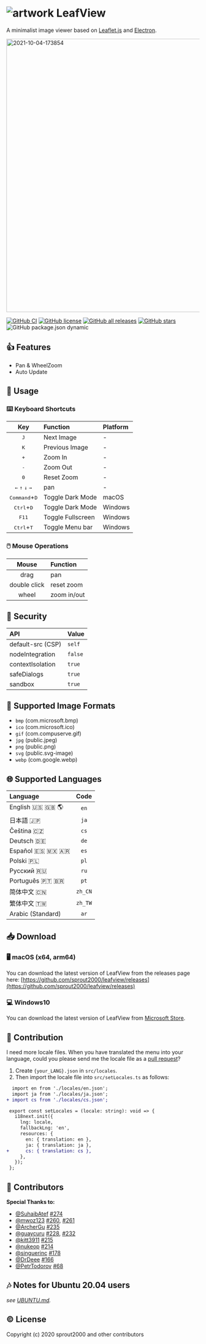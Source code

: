 # ![artwork](https://user-images.githubusercontent.com/52094761/132089381-b19789f3-4f41-47a1-8579-1d62d3f87027.png) LeafView

A minimalist image viewer based on [Leaflet.js](https://leafletjs.com/) and [Electron](https://www.electronjs.org/).

<img width="712" alt="2021-10-04-173854" src="https://user-images.githubusercontent.com/52094761/135820190-731af616-8eea-4096-a4c0-d0b7cda47978.png">

[![GitHub CI](https://github.com/sprout2000/leafview/workflows/GitHub%20CI/badge.svg)](https://github.com/sprout2000/leafview/actions?query=workflow%3A%22GitHub+CI%22)
[![GitHub license](https://img.shields.io/github/license/sprout2000/leafview)](https://github.com/sprout2000/leafview/blob/master/LICENSE.md)
[![GitHub all releases](https://img.shields.io/github/downloads/sprout2000/leafview/total)](https://github.com/sprout2000/leafview/releases)
[![GitHub stars](https://img.shields.io/github/stars/sprout2000/leafview)](https://github.com/sprout2000/leafview/stargazers)
![GitHub package.json dynamic](https://img.shields.io/github/package-json/keywords/sprout2000/leafview)

## :thumbsup: Features

- Pan & WheelZoom
- Auto Update

## :green_book: Usage

### :keyboard: Keyboard Shortcuts

|                                     Key                                     | Function          | Platform |
| :-------------------------------------------------------------------------: | :---------------- | :------- |
|                                <kbd>J</kbd>                                 | Next Image        | -        |
|                                <kbd>K</kbd>                                 | Previous Image    | -        |
|                                <kbd>+</kbd>                                 | Zoom In           | -        |
|                                <kbd>-</kbd>                                 | Zoom Out          | -        |
|                                <kbd>0</kbd>                                 | Reset Zoom        | -        |
| <kbd>&#8592;</kbd> <kbd>&#8593;</kbd> <kbd>&#8595;</kbd> <kbd>&#8594;</kbd> | pan               | -        |
|                       <kbd>Command</kbd>+<kbd>D</kbd>                       | Toggle Dark Mode  | macOS    |
|                        <kbd>Ctrl</kbd>+<kbd>D</kbd>                         | Toggle Dark Mode  | Windows  |
|                               <kbd>F11</kbd>                                | Toggle Fullscreen | Windows  |
|                        <kbd>Ctrl</kbd>+<kbd>T</kbd>                         | Toggle Menu bar   | Windows  |

### :computer_mouse: Mouse Operations

|    Mouse     | Function    |
| :----------: | :---------- |
|     drag     | pan         |
| double click | reset zoom  |
|    wheel     | zoom in/out |

## :closed_lock_with_key: Security

| API               | Value   |
| :---------------- | :------ |
| default-src (CSP) | `self`  |
| nodeIntegration   | `false` |
| contextIsolation  | `true`  |
| safeDialogs       | `true`  |
| sandbox           | `true`  |

## :rainbow: Supported Image Formats

- `bmp` (com.microsoft.bmp)
- `ico` (com.microsoft.ico)
- `gif` (com.compuserve.gif)
- `jpg` (public.jpeg)
- `png` (public.png)
- `svg` (public.svg-image)
- `webp` (com.google.webp)

## :globe_with_meridians: Supported Languages

| Language                           |  Code   |
| :--------------------------------- | :-----: |
| English :us: :uk: :earth_americas: |  `en`   |
| 日本語 :jp:                        |  `ja`   |
| Čeština :czech_republic:           |  `cs`   |
| Deutsch :de:                       |  `de`   |
| Español :es: :mexico: :argentina:  |  `es`   |
| Polski :poland:                    |  `pl`   |
| Русский :ru:                       |  `ru`   |
| Português :portugal: :brazil:      |  `pt`   |
| 简体中文 :cn:                      | `zh_CN` |
| 繁体中文 :taiwan:                  | `zh_TW` |
| Arabic (Standard)                  |  `ar`   |

## :inbox_tray: Download

### :desktop_computer: macOS (x64, arm64)

You can download the latest version of LeafView from the releases page here:
[https://github.com/sprout2000/leafview/releases](https://github.com/sprout2000/leafview/releases)

### :computer: Windows10

You can download the latest version of LeafView from [Microsoft Store](https://www.microsoft.com/store/apps/9P870THX6217).

## :beers: Contribution

I need more locale files.
When you have translated the menu into your language, could you please send me the locale file as a [pull request](https://github.com/sprout2000/leafview/pulls)?

1. Create `{your_LANG}.json` in `src/locales`.
2. Then import the locale file into `src/setLocales.ts` as follows:

```diff
  import en from './locales/en.json';
  import ja from './locales/ja.json';
+ import cs from './locales/cs.json';

 export const setLocales = (locale: string): void => {
   i18next.init({
     lng: locale,
     fallbackLng: 'en',
     resources: {
       en: { translation: en },
       ja: { translation: ja },
+      cs: { translation: cs },
     },
   });
 };
```

## :tada: Contributors

**Special Thanks to:**

- [@SuhaibAtef](https://github.com/SuhaibAtef) [#274](https://github.com/sprout2000/leafview/pull/274)
- [@mwoz123](https://github.com/mwoz123) [#260](https://github.com/sprout2000/leafview/pull/260), [#261](https://github.com/sprout2000/leafview/pull/261)
- [@ArcherGu](https://github.com/ArcherGu) [#235](https://github.com/sprout2000/leafview/pull/235)
- [@guaycuru](https://github.com/guaycuru) [#228](https://github.com/sprout2000/leafview/pull/228), [#232](https://github.com/sprout2000/leafview/pull/232)
- [@kitt3911](https://github.com/kitt3911) [#215](https://github.com/sprout2000/leafview/pull/215)
- [@nukeop](https://github.com/nukeop) [#214](https://github.com/sprout2000/leafview/pull/214)
- [@singuerinc](https://github.com/singuerinc) [#178](https://github.com/sprout2000/leafview/pull/178)
- [@DrDeee](https://github.com/DrDeee) [#166](https://github.com/sprout2000/leafview/pull/166)
- [@PetrTodorov](https://github.com/PetrTodorov) [#68](https://github.com/sprout2000/leafview/pull/68)

## :notes: Notes for Ubuntu 20.04 users

_see [UBUNTU.md](https://github.com/sprout2000/leafview/blob/main/UBUNTU.md)._

## :copyright: License

Copyright (c) 2020 sprout2000 and other contributors
